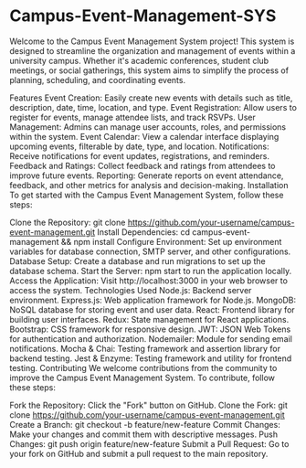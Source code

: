 # Campus-Event-Management-SYS
Welcome to the Campus Event Management System project! This system is designed to streamline the organization and management of events within a university campus. Whether it's academic conferences, student club meetings, or social gatherings, this system aims to simplify the process of planning, scheduling, and coordinating events.

Features
Event Creation: Easily create new events with details such as title, description, date, time, location, and type.
Event Registration: Allow users to register for events, manage attendee lists, and track RSVPs.
User Management: Admins can manage user accounts, roles, and permissions within the system.
Event Calendar: View a calendar interface displaying upcoming events, filterable by date, type, and location.
Notifications: Receive notifications for event updates, registrations, and reminders.
Feedback and Ratings: Collect feedback and ratings from attendees to improve future events.
Reporting: Generate reports on event attendance, feedback, and other metrics for analysis and decision-making.
Installation
To get started with the Campus Event Management System, follow these steps:

Clone the Repository: git clone https://github.com/your-username/campus-event-management.git
Install Dependencies: cd campus-event-management && npm install
Configure Environment: Set up environment variables for database connection, SMTP server, and other configurations.
Database Setup: Create a database and run migrations to set up the database schema.
Start the Server: npm start to run the application locally.
Access the Application: Visit http://localhost:3000 in your web browser to access the system.
Technologies Used
Node.js: Backend server environment.
Express.js: Web application framework for Node.js.
MongoDB: NoSQL database for storing event and user data.
React: Frontend library for building user interfaces.
Redux: State management for React applications.
Bootstrap: CSS framework for responsive design.
JWT: JSON Web Tokens for authentication and authorization.
Nodemailer: Module for sending email notifications.
Mocha & Chai: Testing framework and assertion library for backend testing.
Jest & Enzyme: Testing framework and utility for frontend testing.
Contributing
We welcome contributions from the community to improve the Campus Event Management System. To contribute, follow these steps:

Fork the Repository: Click the "Fork" button on GitHub.
Clone the Fork: git clone https://github.com/your-username/campus-event-management.git
Create a Branch: git checkout -b feature/new-feature
Commit Changes: Make your changes and commit them with descriptive messages.
Push Changes: git push origin feature/new-feature
Submit a Pull Request: Go to your fork on GitHub and submit a pull request to the main repository.
